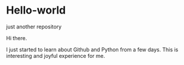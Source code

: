 # Hello-world
just another repository

Hi there.

I just started to learn about Github and Python from a few days.
This is interesting and joyful experience for me.
